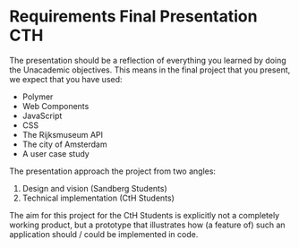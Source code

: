 #  Requirements Final Presentation CTH

The presentation should be a reflection of everything you learned by doing the Unacademic objectives. 
This means in the final project that you present, we expect that you have used:

- Polymer
- Web Components
- JavaScript
- CSS
- The Rijksmuseum API
- The city of Amsterdam
- A user case study

The presentation approach the project from two angles:

1. Design and vision (Sandberg Students)
2. Technical implementation (CtH Students)

The aim for this project for the CtH Students is explicitly not a completely working product, but a
prototype that illustrates how (a feature of) such an application should / could be implemented in code.

